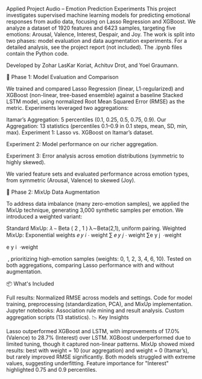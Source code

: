 Applied Project Audio – Emotion Prediction Experiments
This project investigates supervised machine learning models for predicting emotional responses from audio data, focusing on Lasso Regression and XGBoost. We analyze a dataset of 1920 features and 6423 samples, targeting five emotions: Arousal, Valence, Interest, Despair, and Joy. The work is split into two phases: model evaluation and data augmentation experiments. For a detailed analysis, see the project report (not included). The .ipynb files contain the Python code.

Developed by Zohar LasKar Koriat, Achituv Drot, and Yoel Graumann.

🔬 Phase 1: Model Evaluation and Comparison

We trained and compared Lasso Regression (linear, L1-regularized) and XGBoost (non-linear, tree-based ensemble) against a baseline Stacked LSTM model, using normalized Root Mean Squared Error (RMSE) as the metric. Experiments leveraged two aggregations:

Itamar’s Aggregation: 5 percentiles (0.1, 0.25, 0.5, 0.75, 0.9).
Our Aggregation: 13 statistics (percentiles 0.1–0.9 in 0.1 steps, mean, SD, min, max).
Experiment 1: Lasso vs. XGBoost on Itamar’s dataset.

Experiment 2: Model performance on our richer aggregation.

Experiment 3: Error analysis across emotion distributions (symmetric to highly skewed).

We varied feature sets and evaluated performance across emotion types, from symmetric (Arousal, Valence) to skewed (Joy).

🧪 Phase 2: MixUp Data Augmentation

To address data imbalance (many zero-emotion samples), we applied the MixUp technique, generating 3,000 synthetic samples per emotion. We introduced a weighted variant:

Standard MixUp: 
𝜆
∼
Beta
(
2
,
1
)
λ∼Beta(2,1), uniform pairing.
Weighted MixUp: Exponential weights 
𝑒
𝑦
𝑖
⋅
weight
∑
𝑒
𝑦
𝑗
⋅
weight
∑e 
y 
j
​
 ⋅weight
 
e 
y 
i
​
 ⋅weight
 
​
 , prioritizing high-emotion samples (weights: 0, 1, 2, 3, 4, 6, 10).
Tested on both aggregations, comparing Lasso performance with and without augmentation.

📦 What's Included

Full results: Normalized RMSE across models and settings.
Code for model training, preprocessing (standardization, PCA), and MixUp implementation.
Jupyter notebooks: Association rule mining and result analysis.
Custom aggregation scripts (13 statistics).
📉 Key Insights

Lasso outperformed XGBoost and LSTM, with improvements of 17.0% (Valence) to 28.7% (Interest) over LSTM.
XGBoost underperformed due to limited tuning, though it captured non-linear patterns.
MixUp showed mixed results: best with weight = 10 (our aggregation) and weight = 0 (Itamar’s), but rarely improved RMSE significantly.
Both models struggled with extreme values, suggesting underfitting.
Feature importance for "Interest" highlighted 0.75 and 0.9 percentiles.
